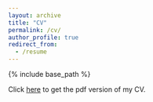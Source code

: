 ```yaml
---
layout: archive
title: "CV"
permalink: /cv/
author_profile: true
redirect_from:
  - /resume
---
```


{% include base_path %}

Click [here](http://AnningGao.github.io/files/CV.pdf) to get the pdf version of my CV. 